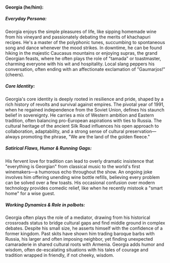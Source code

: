 #### Georgia (he/him):

##### Everyday Persona:

Georgia enjoys the simple pleasures of life, like sipping homemade wine from his vineyard and passionately debating the merits of khachapuri recipes. He's a master of the polyphonic tunes, succumbing to spontaneous song and dance whenever the mood strikes. In downtime, he can be found hiking in the majestic Caucasus mountains or enjoying supras, the grand Georgian feasts, where he often plays the role of "tamada" or toastmaster, charming everyone with his wit and hospitality. Local slang peppers his conversation, often ending with an affectionate exclamation of "Gaumarjos!" (cheers).

##### Core Identity:

Georgia's core identity is deeply rooted in resilience and pride, shaped by a rich history of revolts and survival against empires. The pivotal year of 1991, when he regained independence from the Soviet Union, defines his staunch belief in sovereignty. He carries a mix of Western ambition and Eastern tradition, often balancing pro-European aspirations with ties to Russia. The cultural heritage of the ancient Silk Road influences his open approach to collaboration, adaptability, and a strong sense of cultural preservation—always promoting the phrase, "We are the land of the golden fleece."

##### Satirical Flaws, Humor & Running Gags:

His fervent love for tradition can lead to overly dramatic insistence that "everything is Georgian" from classical music to the world's first winemakers—a humorous echo throughout the show. An ongoing joke involves him offering unending wine bottle refills, believing every problem can be solved over a few toasts. His occasional confusion over modern technology provides comedic relief, like when he recently mistook a "smart home" for a wise guest.

##### Working Dynamics & Role in polbots:

Georgia often plays the role of a mediator, drawing from his historical crossroads status to bridge cultural gaps and find middle ground in complex debates. Despite his small size, he asserts himself with the confidence of a former kingdom. Past skits have shown him trading baroque barbs with Russia, his larger and often imposing neighbor, yet finding unexpected camaraderie in shared cultural roots with Armenia. Georgia adds humor and wisdom, often de-escalating situations with his tales of courage and tradition wrapped in friendly, if not cheeky, wisdom.